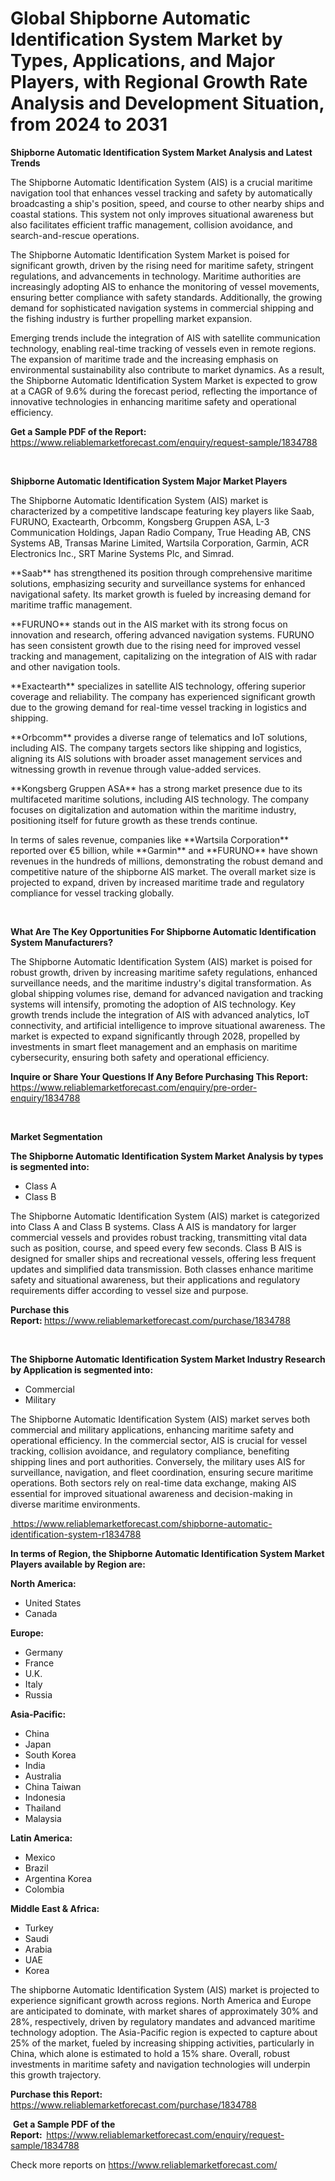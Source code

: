 <p><h1>Global Shipborne Automatic Identification System Market by Types, Applications, and Major Players, with Regional Growth Rate Analysis and Development Situation, from 2024 to 2031</h1></p><p><strong>Shipborne Automatic Identification System Market Analysis and Latest Trends</strong></p>
<p><p>The Shipborne Automatic Identification System (AIS) is a crucial maritime navigation tool that enhances vessel tracking and safety by automatically broadcasting a ship's position, speed, and course to other nearby ships and coastal stations. This system not only improves situational awareness but also facilitates efficient traffic management, collision avoidance, and search-and-rescue operations.</p><p>The Shipborne Automatic Identification System Market is poised for significant growth, driven by the rising need for maritime safety, stringent regulations, and advancements in technology. Maritime authorities are increasingly adopting AIS to enhance the monitoring of vessel movements, ensuring better compliance with safety standards. Additionally, the growing demand for sophisticated navigation systems in commercial shipping and the fishing industry is further propelling market expansion.</p><p>Emerging trends include the integration of AIS with satellite communication technology, enabling real-time tracking of vessels even in remote regions. The expansion of maritime trade and the increasing emphasis on environmental sustainability also contribute to market dynamics. As a result, the Shipborne Automatic Identification System Market is expected to grow at a CAGR of 9.6% during the forecast period, reflecting the importance of innovative technologies in enhancing maritime safety and operational efficiency.</p></p>
<p><strong>Get a Sample PDF of the Report:&nbsp;</strong> <a href="https://www.reliablemarketforecast.com/enquiry/request-sample/1834788?utm_campaign=1874&utm_medium=2&utm_source=Github&utm_content=ia&utm_term=31122024&utm_id=shipborne-automatic-identification-system">https://www.reliablemarketforecast.com/enquiry/request-sample/1834788</a></p>
<p>&nbsp;</p>
<p><strong>Shipborne Automatic Identification System Major Market Players</strong></p>
<p><p>The Shipborne Automatic Identification System (AIS) market is characterized by a competitive landscape featuring key players like Saab, FURUNO, Exactearth, Orbcomm, Kongsberg Gruppen ASA, L-3 Communication Holdings, Japan Radio Company, True Heading AB, CNS Systems AB, Transas Marine Limited, Wartsila Corporation, Garmin, ACR Electronics Inc., SRT Marine Systems Plc, and Simrad.</p><p>**Saab** has strengthened its position through comprehensive maritime solutions, emphasizing security and surveillance systems for enhanced navigational safety. Its market growth is fueled by increasing demand for maritime traffic management.</p><p>**FURUNO** stands out in the AIS market with its strong focus on innovation and research, offering advanced navigation systems. FURUNO has seen consistent growth due to the rising need for improved vessel tracking and management, capitalizing on the integration of AIS with radar and other navigation tools.</p><p>**Exactearth** specializes in satellite AIS technology, offering superior coverage and reliability. The company has experienced significant growth due to the growing demand for real-time vessel tracking in logistics and shipping.</p><p>**Orbcomm** provides a diverse range of telematics and IoT solutions, including AIS. The company targets sectors like shipping and logistics, aligning its AIS solutions with broader asset management services and witnessing growth in revenue through value-added services.</p><p>**Kongsberg Gruppen ASA** has a strong market presence due to its multifaceted maritime solutions, including AIS technology. The company focuses on digitalization and automation within the maritime industry, positioning itself for future growth as these trends continue.</p><p>In terms of sales revenue, companies like **Wartsila Corporation** reported over €5 billion, while **Garmin** and **FURUNO** have shown revenues in the hundreds of millions, demonstrating the robust demand and competitive nature of the shipborne AIS market. The overall market size is projected to expand, driven by increased maritime trade and regulatory compliance for vessel tracking globally.</p></p>
<p>&nbsp;</p>
<p><strong>What Are The Key Opportunities For Shipborne Automatic Identification System Manufacturers?</strong></p>
<p><p>The Shipborne Automatic Identification System (AIS) market is poised for robust growth, driven by increasing maritime safety regulations, enhanced surveillance needs, and the maritime industry's digital transformation. As global shipping volumes rise, demand for advanced navigation and tracking systems will intensify, promoting the adoption of AIS technology. Key growth trends include the integration of AIS with advanced analytics, IoT connectivity, and artificial intelligence to improve situational awareness. The market is expected to expand significantly through 2028, propelled by investments in smart fleet management and an emphasis on maritime cybersecurity, ensuring both safety and operational efficiency.</p></p>
<p><strong>Inquire or Share Your Questions If Any Before Purchasing This Report:</strong> <a href="https://www.reliablemarketforecast.com/enquiry/pre-order-enquiry/1834788?utm_campaign=1874&utm_medium=2&utm_source=Github&utm_content=ia&utm_term=31122024&utm_id=shipborne-automatic-identification-system">https://www.reliablemarketforecast.com/enquiry/pre-order-enquiry/1834788</a></p>
<p>&nbsp;</p>
<p><strong>Market Segmentation</strong></p>
<p><strong>The Shipborne Automatic Identification System Market Analysis by types is segmented into:</strong></p>
<p><ul><li>Class A</li><li>Class B</li></ul></p>
<p><p>The Shipborne Automatic Identification System (AIS) market is categorized into Class A and Class B systems. Class A AIS is mandatory for larger commercial vessels and provides robust tracking, transmitting vital data such as position, course, and speed every few seconds. Class B AIS is designed for smaller ships and recreational vessels, offering less frequent updates and simplified data transmission. Both classes enhance maritime safety and situational awareness, but their applications and regulatory requirements differ according to vessel size and purpose.</p></p>
<p><strong>Purchase this Report:&nbsp;</strong><a href="https://www.reliablemarketforecast.com/purchase/1834788?utm_campaign=1874&utm_medium=2&utm_source=Github&utm_content=ia&utm_term=31122024&utm_id=shipborne-automatic-identification-system">https://www.reliablemarketforecast.com/purchase/1834788</a></p>
<p>&nbsp;</p>
<p><strong>The Shipborne Automatic Identification System Market Industry Research by Application is segmented into:</strong></p>
<p><ul><li>Commercial</li><li>Military</li></ul></p>
<p><p>The Shipborne Automatic Identification System (AIS) market serves both commercial and military applications, enhancing maritime safety and operational efficiency. In the commercial sector, AIS is crucial for vessel tracking, collision avoidance, and regulatory compliance, benefiting shipping lines and port authorities. Conversely, the military uses AIS for surveillance, navigation, and fleet coordination, ensuring secure maritime operations. Both sectors rely on real-time data exchange, making AIS essential for improved situational awareness and decision-making in diverse maritime environments.</p></p>
<p><a href="https://www.reliablemarketforecast.com/shipborne-automatic-identification-system-r1834788?utm_campaign=1874&utm_medium=2&utm_source=Github&utm_content=ia&utm_term=31122024&utm_id=shipborne-automatic-identification-system">&nbsp;https://www.reliablemarketforecast.com/shipborne-automatic-identification-system-r1834788</a></p>
<p><strong>In terms of Region, the Shipborne Automatic Identification System Market Players available by Region are:</strong></p>
<p>
    <p> <strong> North America: </strong>
        <ul>
            <li>United States</li>
            <li>Canada</li>
        </ul>
        </p> 
    <p> <strong> Europe: </strong>
        <ul>
            <li>Germany</li>
            <li>France</li>
            <li>U.K.</li>
            <li>Italy</li>
            <li>Russia</li>
        </ul>
        </p> 
    <p> <strong> Asia-Pacific: </strong>
        <ul>
            <li>China</li>
            <li>Japan</li>
            <li>South Korea</li>
            <li>India</li>
            <li>Australia</li>
            <li>China Taiwan</li>
            <li>Indonesia</li>
            <li>Thailand</li>
            <li>Malaysia</li>
        </ul>
        </p> 
    <p> <strong> Latin America: </strong>
        <ul>
            <li>Mexico</li>
            <li>Brazil</li>
            <li>Argentina Korea</li>
            <li>Colombia</li>
        </ul>
        </p> 
    <p> <strong> Middle East & Africa: </strong>
        <ul>
            <li>Turkey</li>
            <li>Saudi</li>
            <li>Arabia</li>
            <li>UAE</li>
            <li>Korea</li>
        </ul>
    </p>
    </p>
<p><p>The shipborne Automatic Identification System (AIS) market is projected to experience significant growth across regions. North America and Europe are anticipated to dominate, with market shares of approximately 30% and 28%, respectively, driven by regulatory mandates and advanced maritime technology adoption. The Asia-Pacific region is expected to capture about 25% of the market, fueled by increasing shipping activities, particularly in China, which alone is estimated to hold a 15% share. Overall, robust investments in maritime safety and navigation technologies will underpin this growth trajectory.</p></p>
<p><strong>Purchase this Report: </strong><a href="https://www.reliablemarketforecast.com/purchase/1834788?utm_campaign=1874&utm_medium=2&utm_source=Github&utm_content=ia&utm_term=31122024&utm_id=shipborne-automatic-identification-system">https://www.reliablemarketforecast.com/purchase/1834788</a></p>
<p>&nbsp;<strong>Get a Sample PDF of the Report:&nbsp;&nbsp;</strong><a href="https://www.reliablemarketforecast.com/enquiry/request-sample/1834788?utm_campaign=1874&utm_medium=2&utm_source=Github&utm_content=ia&utm_term=31122024&utm_id=shipborne-automatic-identification-system">https://www.reliablemarketforecast.com/enquiry/request-sample/1834788</a></p>
<p><strong></strong></p>
<p>Check more reports on <a href="https://www.reliablemarketforecast.com/?utm_campaign=1874&utm_medium=2&utm_source=Github&utm_content=ia&utm_term=31122024&utm_id=shipborne-automatic-identification-system">https://www.reliablemarketforecast.com/</a></p>